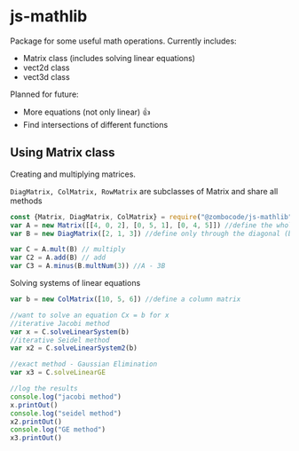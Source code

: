 # js-mathlib
Package for some useful math operations.
Currently includes:
+ Matrix class (includes solving linear equations)
+ vect2d class
+ vect3d class
  
Planned for future:
+ More equations (not only linear) :+1:
+ Find intersections of different functions

## Using Matrix class
Creating and multiplying matrices.

`DiagMatrix, ColMatrix, RowMatrix` are subclasses of Matrix and share all methods
```JavaScript
const {Matrix, DiagMatrix, ColMatrix} = require("@zombocode/js-mathlib");
var A = new Matrix([[4, 0, 2], [0, 5, 1], [0, 4, 5]]) //define the whole matrix here
var B = new DiagMatrix([2, 1, 3]) //define only through the diagonal (but use like a normal matrix)

var C = A.mult(B) // multiply
var C2 = A.add(B) // add
var C3 = A.minus(B.multNum(3)) //A - 3B
```

Solving systems of linear equations
```JavaScript
var b = new ColMatrix([10, 5, 6]) //define a column matrix

//want to solve an equation Cx = b for x
//iterative Jacobi method
var x = C.solveLinearSystem(b)
//iterative Seidel method
var x2 = C.solveLinearSystem2(b)

//exact method - Gaussian Elimination
var x3 = C.solveLinearGE

//log the results
console.log("jacobi method")
x.printOut()
console.log("seidel method")
x2.printOut()
console.log("GE method")
x3.printOut()







```


